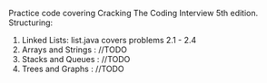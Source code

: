 Practice code covering Cracking The Coding Interview 5th edition. Structuring:

1. Linked Lists: list.java covers problems 2.1 - 2.4
2. Arrays and Strings : //TODO
3. Stacks and Queues : //TODO
4. Trees and Graphs : //TODO
